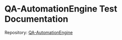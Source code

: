 # QA-AutomationEngine Test Documentation

Repository:
[QA-AutomationEngine](https://github.com/CUAHSI/QA-AutomationEngine)